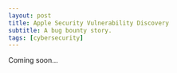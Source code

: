 ```yaml
---
layout: post
title: Apple Security Vulnerability Discovery
subtitle: A bug bounty story.
tags: [cybersecurity]
---
```

Coming soon...